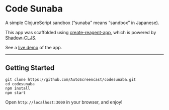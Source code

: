 # Code Sunaba

A simple ClojureScript sandbox (“sunaba” means “sandbox” in Japanese).

This app was scaffolded using [create-reagent-app](https://www.npmjs.com/package/create-reagent-app), which is powered by [Shadow-CLJS](https://github.com/thheller/shadow-cljs).

See a [live demo](https://codesunaba.netlify.app/) of the app.

<hr />

## Getting Started

```
git clone https://github.com/AutoScreencast/codesunaba.git
cd codesunaba
npm install
npm start
```

Open `http://localhost:3000` in your browser, and enjoy!
